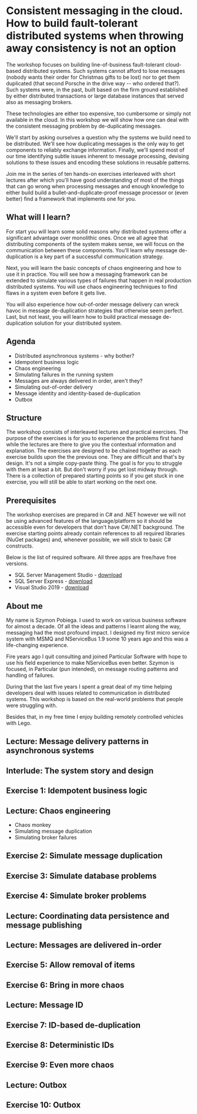 # Consistent messaging in the cloud. How to build fault-tolerant distributed systems when throwing away consistency is not an option

The workshop focuses on building line-of-business fault-tolerant cloud-based distributed systems. Such systems cannot afford to lose messages (nobody wants their order for Christmas gifts to be lost) nor to get them duplicated (that second Porsche in the drive way -- who ordered that?). Such systems were, in the past, built based on the firm ground established by either distributed transactions or large database instances that served also as messaging brokers.

These technologies are either too expensive, too cumbersome or simply not available in the cloud. In this workshop we will show how one can deal with the consistent messaging problem by de-duplicating messages.

We'll start by asking ourselves a question why the systems we build need to be distributed. We'll see how duplicating messages is the only way to get components to reliably exchange information. Finally, we'll spend most of our time identifying subtle issues inherent to message processing, devising solutions to these issues and encoding these solutions in reusable patterns.

Join me in the series of ten hands-on exercises interleaved with short lectures after which you'll have good understanding of most of the things that can go wrong when processing messages and enough knowledge to either build build a bullet-and-duplicate-proof message processor or (even better) find a framework that implements one for you.

## What will I learn?

For start you will learn some solid reasons why distributed systems offer a significant advantage over monolithic ones. Once we all agree that distributing components of the system makes sense, we will focus on the communication between these components. You'll learn why message de-duplication is a key part of a successful communication strategy.

Next, you will learn the basic concepts of chaos engineering and how to use it in practice. You will see how a messaging framework can be extended to simulate various types of failures that happen in real production distributed systems. You will use chaos engineering techniques to find flaws in a system even before it gets live.

You will also experience how out-of-order message delivery can wreck havoc in message de-duplication strategies that otherwise seem perfect. Last, but not least, you will learn how to build practical message de-duplication solution for your distributed system. 

## Agenda

- Distributed asynchronous systems - why bother?
- Idempotent business logic
- Chaos engineering
- Simulating failures in the running system
- Messages are always delivered in order, aren't they?
- Simulating out-of-order delivery
- Message identity and identity-based de-duplication
- Outbox

## Structure

The workshop consists of interleaved lectures and practical exercises. The purpose of the exercises is for you to experience the problems first hand while the lectures are there to give you the contextual information and explanation. The exercises are designed to be chained together as each exercise builds upon the the previous one. They are difficult and that's by design. It's not a simple copy-paste thing. The goal is for you to struggle with them at least a bit. But don't worry if you get lost midway through. There is a collection of prepared starting points so if you get stuck in one exercise, you will still be able to start working on the next one.

## Prerequisites

The workshop exercises are prepared in C# and .NET however we will not be using advanced features of the language/platform so it should be accessible even for developers that don't have C#/.NET background. The exercise starting points already contain references to all required libraries (NuGet packages) and, whenever possible, we will stick to basic C# constructs.

Below is the list of required software. All three apps are free/have free versions.

- SQL Server Management Studio - [download](https://docs.microsoft.com/en-us/sql/ssms/download-sql-server-management-studio-ssms?view=sql-server-2017)
- SQL Server Express - [download](https://www.microsoft.com/en-us/sql-server/sql-server-editions-express)
- Visual Studio 2019 - [download](https://visualstudio.microsoft.com/pl/downloads/)

## About me

My name is Szymon Pobiega. I used to work on various business software for almost a decade. Of all the ideas and patterns I learnt along the way, messaging had the most profound impact. I designed my first micro service system with MSMQ and NServiceBus 1.9 some 10 years ago and this was a life-changing experience.

Fire years ago I quit consulting and joined Particular Software with hope to use his field experience to make NServiceBus even better. Szymon is focused, in Particular (pun intended), on message routing patterns and handling of failures. 

During that the last five years I spent a great deal of my time helping developers deal with issues related to communication in distributed systems. This workshop is based on the real-world problems that people were struggling with.

Besides that, in my free time I enjoy building remotely controlled vehicles with Lego.


## Lecture: Message delivery patterns in asynchronous systems

## Interlude: The system story and design

## Exercise 1: Idempotent business logic

## Lecture: Chaos engineering

- Chaos monkey
- Simulating message duplication
- Simulating broker failures

## Exercise 2: Simulate message duplication

## Exercise 3: Simulate database problems

## Exercise 4: Simulate broker problems

## Lecture: Coordinating data persistence and message publishing

## Lecture: Messages are delivered in-order

## Exercise 5: Allow removal of items

## Exercise 6: Bring in more chaos

## Lecture: Message ID

## Exercise 7: ID-based de-duplication

## Exercise 8: Deterministic IDs

## Exercise 9: Even more chaos

## Lecture: Outbox

## Exercise 10: Outbox
